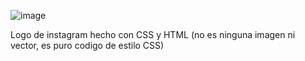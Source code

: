 
![image](https://user-images.githubusercontent.com/69543951/113493279-33830b80-949b-11eb-89fd-336267f6b73a.png)

Logo de instagram hecho con CSS y HTML (no es ninguna imagen ni vector, es puro codigo de estilo CSS)
